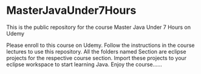 # MasterJavaUnder7Hours
This is the public repository for the course Master Java Under 7 Hours on Udemy

Please enroll to this course on Udemy.
Follow the instructions in the course lectures to use this repository.
All the folders named Section are eclipse projects for the respective course section.
Import these projects to your eclipse workspace  to start learning Java.
Enjoy the course......

